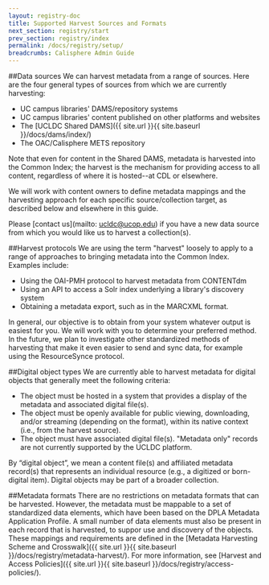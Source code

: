 ```yaml
---
layout: registry-doc
title: Supported Harvest Sources and Formats
next_section: registry/start
prev_section: registry/index
permalink: /docs/registry/setup/
breadcrumbs: Calisphere Admin Guide
---
```


##Data sources
We can harvest metadata from a range of sources. Here are the four general types of sources from which we are currently harvesting:

- UC campus libraries' DAMS/repository systems
- UC campus libraries' content published on other platforms and websites
- The [UCLDC Shared DAMS]({{ site.url }}{{ site.baseurl }}/docs/dams/index/)
- The OAC/Calisphere METS repository

Note that even for content in the Shared DAMS, metadata is harvested into the Common Index; the harvest is the mechanism for providing access to all content, regardless of where it is hosted--at CDL or elsewhere.

We will work with content owners to define metadata mappings and the harvesting approach for each specific source/collection target, as described below and elsewhere in this guide.

Please [contact us](mailto: ucldc@ucop.edu) if you have a new data source from which you would like us to harvest a collection(s).

##Harvest protocols
We are using the term "harvest" loosely to apply to a range of approaches to bringing metadata into the Common Index. Examples include:

- Using the OAI-PMH protocol to harvest metadata from CONTENTdm
- Using an API to access a Solr index underlying a library's discovery system 
- Obtaining a metadata export, such as in the MARCXML format.

In general, our objective is to obtain from your system whatever output is easiest for you. We will work with you to determine your preferred method. In the future, we plan to investigate other standardized methods of harvesting that make it even easier to send and sync data, for example using the ResourceSynce protocol. 

##Digital object types
We are currently able to harvest metadata for digital objects that generally meet the following criteria:

- The object must be hosted in a system that provides a display of the metadata and associated digital file(s).
- The object must be openly available for public viewing, downloading, and/or streaming (depending on the format), within its native context (i.e., from the harvest source). 
- The object must have associated digital file(s). "Metadata only" records are not currently supported by the UCLDC platform.

<div class="note"><p>By “digital object”, we mean a content file(s) and affiliated metadata record(s) that represents an individual resource (e.g., a digitized or born-digital item).  Digital objects may be part of a broader collection.</p></div>

##Metadata formats
There are no restrictions on metadata formats that can be harvested.  However, the metadata must be mappable to a set of standardized data elements, which have been based on the DPLA Metadata Application Profile. A small number of data elements must also be present in each record that is harvested, to suppor use and discovery of the objects. These mappings and requirements are defined in the [Metadata Harvesting Scheme and Crosswalk]({{ site.url }}{{ site.baseurl }}/docs/registry/metadata-harvest/). For more information, see [Harvest and Access Policies]({{ site.url }}{{ site.baseurl }}/docs/registry/access-policies/).
